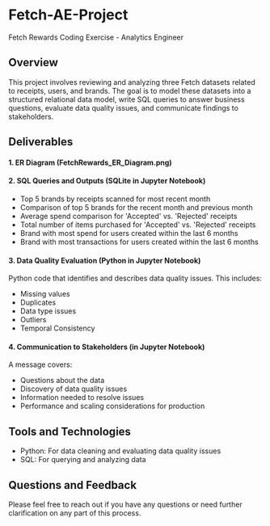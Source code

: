 # Fetch-AE-Project
Fetch Rewards Coding Exercise - Analytics Engineer

## Overview
This project involves reviewing and analyzing three Fetch datasets related to receipts, users, and brands. The goal is to model these datasets into a structured relational data model, write SQL queries to answer business questions, evaluate data quality issues, and communicate findings to stakeholders.

## Deliverables
#### 1. ER Diagram (FetchRewards_ER_Diagram.png)

#### 2. SQL Queries and Outputs (SQLite in Jupyter Notebook)
- Top 5 brands by receipts scanned for most recent month
- Comparison of top 5 brands for the recent month and previous month
- Average spend comparison for 'Accepted' vs. 'Rejected' receipts
- Total number of items purchased for 'Accepted' vs. 'Rejected' receipts
- Brand with most spend for users created within the last 6 months
- Brand with most transactions for users created within the last 6 months

#### 3. Data Quality Evaluation (Python in Jupyter Notebook)
Python code that identifies and describes data quality issues. This includes:
- Missing values
- Duplicates
- Data type issues
- Outliers
- Temporal Consistency

#### 4. Communication to Stakeholders (in Jupyter Notebook)
A message covers:

- Questions about the data
- Discovery of data quality issues
- Information needed to resolve issues
- Performance and scaling considerations for production

## Tools and Technologies
- Python: For data cleaning and evaluating data quality issues
- SQL: For querying and analyzing data

## Questions and Feedback
Please feel free to reach out if you have any questions or need further clarification on any part of this process.

